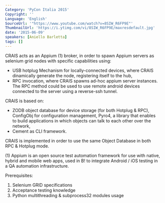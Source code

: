 ```yaml
---
Category: 'PyCon Italia 2015'
Copyright: ''
Language: 'English'
SourceUrl: '"https://www.youtube.com/watch?v=8SIW_R6FP9E"'
ThumbnailUrl: 'https://i.ytimg.com/vi/8SIW_R6FP9E/maxresdefault.jpg'
date: '2015-06-09'
speakers: [Aniello Barletta]
tags: []
---
```

CRAIS acts as an Appium (1) broker, in order to spawn Appium servers as selenium grid nodes with specific capabilities using:

* USB hotplug Mechanism for locally-connected devices, where CRAIS dinamically generate the node, registering itself to the hub,
* RPC invocation, where CRAIS spawns ad-hoc appium server instances. The RPC method could be used to use remote android devices connected to the server using a reverse-ssh tunnel.

CRAIS is based on:

* ZODB object database for device storage (for both Hotplug & RPC), ConfigObj for configuration management, Pyro4, a library that enables to build applications in which objects can talk to each other over the network,
* Cement as CLI framework.

CRAIS is implemented in order to use the same Object Database in both RPC & Hotplug mode.

(1) Appium is an open source test automation framework for use with native, hybrid and mobile web apps, used in B! to integrate Android / iOS testing in a QA automation infrastructure.

Prerequisites:

1. Selenium GRID specifications
2. Acceptance testing knowledge
3. Python multithreading & subprocess32 modules usage
